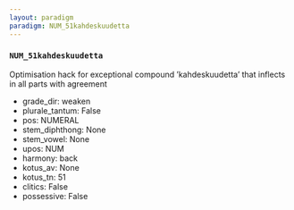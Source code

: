 ```yaml
---
layout: paradigm
paradigm: NUM_51kahdeskuudetta
---
```

### ` NUM_51kahdeskuudetta `

Optimisation hack for exceptional compound ’kahdeskuudetta’ that inflects in all parts with agreement
* grade_dir: weaken
* plurale_tantum: False
* pos: NUMERAL
* stem_diphthong: None
* stem_vowel: None
* upos: NUM
* harmony: back
* kotus_av: None
* kotus_tn: 51
* clitics: False
* possessive: False
